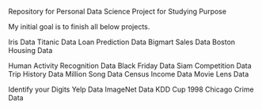 
Repository for Personal Data Science Project for Studying Purpose

My initial goal is to finish all below projects. 

Iris Data
Titanic Data
Loan Prediction Data
Bigmart Sales Data
Boston Housing Data


Human Activity Recognition Data
Black Friday Data
Siam Competition Data
Trip History Data
Million Song Data
Census Income Data
Movie Lens Data


Identify your Digits
Yelp Data
ImageNet Data
KDD Cup 1998
Chicago Crime Data
